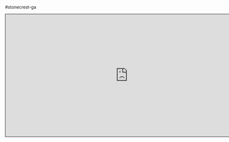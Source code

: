 #stonecrest-ga
<iframe width="800" height="400" src="https://www.openstreetmap.org/export/embed.html?bbox=-84.25113558769227%2C33.53105670147775%2C-84.24068570137025%2C33.538291620012096&amp;layer=transportmap&amp;marker=33.53467%2C-84.24590999999998" style="border: 1px solid black">

<h3> Street Address </h3>
[Approx 5198 Klondike Road, 
Stonecrest, Georgia, 30038<a href="https://www.openstreetmap.org/?mlat=33.6301281&amp;mlon=-84.1283441#map=20/33.6301281/-84.1283441&amp;layers=T)